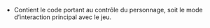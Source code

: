 ﻿* Contient le code portant au contrôle du personnage, soit le mode d’interaction principal avec le jeu.